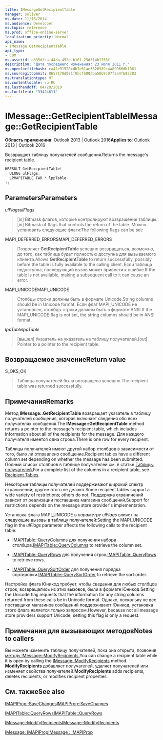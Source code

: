 ```yaml
---
title: IMessageGetRecipientTable
manager: soliver
ms.date: 11/16/2014
ms.audience: Developer
ms.topic: reference
ms.prod: office-online-server
localization_priority: Normal
api_name:
- IMessage.GetRecipientTable
api_type:
- COM
ms.assetid: a335dfca-44da-452e-b16f-25d314b1758f
description: 'Дата последнего изменения: 23 июля 2011 г.'
ms.openlocfilehash: ca42e91528cdb7e61ae3620989c4a89966db1061
ms.sourcegitcommit: 8657170d071f9bcf680aba50b9c07f2a4fb82283
ms.translationtype: MT
ms.contentlocale: ru-RU
ms.lasthandoff: 04/28/2019
ms.locfileid: "33424611"
---
```

# <a name="imessagegetrecipienttable"></a><span data-ttu-id="5e83b-103">IMessage::GetRecipientTable</span><span class="sxs-lookup"><span data-stu-id="5e83b-103">IMessage::GetRecipientTable</span></span>

  
  
<span data-ttu-id="5e83b-104">**Область применения**: Outlook 2013 | Outlook 2016</span><span class="sxs-lookup"><span data-stu-id="5e83b-104">**Applies to**: Outlook 2013 | Outlook 2016</span></span> 
  
<span data-ttu-id="5e83b-105">Возвращает таблицу получателей сообщения.</span><span class="sxs-lookup"><span data-stu-id="5e83b-105">Returns the message's recipient table.</span></span>
  
```cpp
HRESULT GetRecipientTable(
  ULONG ulFlags,
  LPMAPITABLE FAR * lppTable
);
```

## <a name="parameters"></a><span data-ttu-id="5e83b-106">Parameters</span><span class="sxs-lookup"><span data-stu-id="5e83b-106">Parameters</span></span>

 <span data-ttu-id="5e83b-107">_ulFlags_</span><span class="sxs-lookup"><span data-stu-id="5e83b-107">_ulFlags_</span></span>
  
> <span data-ttu-id="5e83b-108">[in] Bitmask флагов, которые контролируют возвращение таблицы.</span><span class="sxs-lookup"><span data-stu-id="5e83b-108">[in] Bitmask of flags that controls the return of the table.</span></span> <span data-ttu-id="5e83b-109">Можно установить следующие флаги:</span><span class="sxs-lookup"><span data-stu-id="5e83b-109">The following flags can be set:</span></span>
    
<span data-ttu-id="5e83b-110">MAPI_DEFERRED_ERRORS</span><span class="sxs-lookup"><span data-stu-id="5e83b-110">MAPI_DEFERRED_ERRORS</span></span> 
  
> <span data-ttu-id="5e83b-111">Позволяет **GetRecipientTable** успешно возвращаться, возможно, до того, как таблица будет полностью доступна для вызываемого клиента.</span><span class="sxs-lookup"><span data-stu-id="5e83b-111">Allows **GetRecipientTable** to return successfully, possibly before the table is fully available to the calling client.</span></span> <span data-ttu-id="5e83b-112">Если таблица недоступна, последующий вызов может привести к ошибке.</span><span class="sxs-lookup"><span data-stu-id="5e83b-112">If the table is not available, making a subsequent call to it can cause an error.</span></span> 
    
<span data-ttu-id="5e83b-113">MAPI_UNICODE</span><span class="sxs-lookup"><span data-stu-id="5e83b-113">MAPI_UNICODE</span></span> 
  
> <span data-ttu-id="5e83b-114">Столбцы строки должны быть в формате Unicode.</span><span class="sxs-lookup"><span data-stu-id="5e83b-114">String columns should be in Unicode format.</span></span> <span data-ttu-id="5e83b-115">Если флаг MAPI_UNICODE не установлен, столбцы строки должны быть в формате ANSI.</span><span class="sxs-lookup"><span data-stu-id="5e83b-115">If the MAPI_UNICODE flag is not set, the string columns should be in ANSI format.</span></span>
    
 <span data-ttu-id="5e83b-116">_lppTable_</span><span class="sxs-lookup"><span data-stu-id="5e83b-116">_lppTable_</span></span>
  
> <span data-ttu-id="5e83b-117">[вышел] Указатель на указатель на таблицу получателей.</span><span class="sxs-lookup"><span data-stu-id="5e83b-117">[out] Pointer to a pointer to the recipient table.</span></span>
    
## <a name="return-value"></a><span data-ttu-id="5e83b-118">Возвращаемое значение</span><span class="sxs-lookup"><span data-stu-id="5e83b-118">Return value</span></span>

<span data-ttu-id="5e83b-119">S_OK</span><span class="sxs-lookup"><span data-stu-id="5e83b-119">S_OK</span></span> 
  
> <span data-ttu-id="5e83b-120">Таблица получателей была возвращена успешно.</span><span class="sxs-lookup"><span data-stu-id="5e83b-120">The recipient table was returned successfully.</span></span>
    
## <a name="remarks"></a><span data-ttu-id="5e83b-121">Примечания</span><span class="sxs-lookup"><span data-stu-id="5e83b-121">Remarks</span></span>

<span data-ttu-id="5e83b-122">Метод **IMessage::GetRecipientTable** возвращает указатель в таблицу получателей сообщения, которая включает сведения обо всех получателях сообщения.</span><span class="sxs-lookup"><span data-stu-id="5e83b-122">The **IMessage::GetRecipientTable** method returns a pointer to the message's recipient table, which includes information about all of the recipients for the message.</span></span> <span data-ttu-id="5e83b-123">Для каждого получателя имеется одна строка.</span><span class="sxs-lookup"><span data-stu-id="5e83b-123">There is one row for every recipient.</span></span> 
  
<span data-ttu-id="5e83b-124">Таблицы получателей имеют другой набор столбцов в зависимости от того, было ли отправлено сообщение.</span><span class="sxs-lookup"><span data-stu-id="5e83b-124">Recipient tables have a different column set depending on whether the message has been submitted.</span></span> <span data-ttu-id="5e83b-125">Полный список столбцов в таблице получателей см. в статье [Таблицы получателей.](recipient-tables.md)</span><span class="sxs-lookup"><span data-stu-id="5e83b-125">For a complete list of the columns in a recipient table, see [Recipient Tables](recipient-tables.md).</span></span>
  
<span data-ttu-id="5e83b-126">Некоторые таблицы получателей поддерживают широкий спектр ограничений; другие этого не делают.</span><span class="sxs-lookup"><span data-stu-id="5e83b-126">Some recipient tables support a wide variety of restrictions; others do not.</span></span> <span data-ttu-id="5e83b-127">Поддержка ограничений зависит от реализации поставщика магазина сообщений.</span><span class="sxs-lookup"><span data-stu-id="5e83b-127">Support for restrictions depends on the message store provider's implementation.</span></span> 
  
<span data-ttu-id="5e83b-128">Установка флага MAPI_UNICODE в  _параметре ulFlags_ влияет на следующие вызовы в таблицу получателей:</span><span class="sxs-lookup"><span data-stu-id="5e83b-128">Setting the MAPI_UNICODE flag in the  _ulFlags_ parameter affects the following calls to the recipient table:</span></span> 
  
- <span data-ttu-id="5e83b-129">[IMAPITable::QueryColumns](imapitable-querycolumns.md) для получения набора столбцов.</span><span class="sxs-lookup"><span data-stu-id="5e83b-129">[IMAPITable::QueryColumns](imapitable-querycolumns.md) to retrieve the column set.</span></span> 
    
- <span data-ttu-id="5e83b-130">[IMAPITable::QueryRows](imapitable-queryrows.md) для получения строк.</span><span class="sxs-lookup"><span data-stu-id="5e83b-130">[IMAPITable::QueryRows](imapitable-queryrows.md) to retrieve rows.</span></span> 
    
- <span data-ttu-id="5e83b-131">[IMAPITable::QuerySortOrder](imapitable-querysortorder.md) для получения порядка сортировки.</span><span class="sxs-lookup"><span data-stu-id="5e83b-131">[IMAPITable::QuerySortOrder](imapitable-querysortorder.md) to retrieve the sort order.</span></span> 
    
<span data-ttu-id="5e83b-132">Настройка флага Юникод требует, чтобы сведения для любых столбцов строк, возвращались из этих вызовов, были в формате Юникод.</span><span class="sxs-lookup"><span data-stu-id="5e83b-132">Setting the Unicode flag requests that the information for any string columns returned from these calls be in Unicode format.</span></span> <span data-ttu-id="5e83b-133">Однако, поскольку не все поставщики магазинов сообщений поддерживают Юникод, установка этого флага является только запросом.</span><span class="sxs-lookup"><span data-stu-id="5e83b-133">However, because not all message store providers support Unicode, setting this flag is only a request.</span></span>
  
## <a name="notes-to-callers"></a><span data-ttu-id="5e83b-134">Примечания для вызывающих методов</span><span class="sxs-lookup"><span data-stu-id="5e83b-134">Notes to callers</span></span>

<span data-ttu-id="5e83b-135">Вы можете изменить таблицу получателей, пока она открыта, позвонив [методу IMessage::ModifyRecipients.](imessage-modifyrecipients.md)</span><span class="sxs-lookup"><span data-stu-id="5e83b-135">You can change a recipient table while it is open by calling the [IMessage::ModifyRecipients](imessage-modifyrecipients.md) method.</span></span> <span data-ttu-id="5e83b-136">**ModifyRecipients** добавляет получателей, удаляет получателей или изменяет свойства получателей.</span><span class="sxs-lookup"><span data-stu-id="5e83b-136">**ModifyRecipients** adds recipients, deletes recipients, or modifies recipient properties.</span></span> 
  
## <a name="see-also"></a><span data-ttu-id="5e83b-137">См. также</span><span class="sxs-lookup"><span data-stu-id="5e83b-137">See also</span></span>



[<span data-ttu-id="5e83b-138">IMAPIProp::SaveChanges</span><span class="sxs-lookup"><span data-stu-id="5e83b-138">IMAPIProp::SaveChanges</span></span>](imapiprop-savechanges.md)
  
[<span data-ttu-id="5e83b-139">IMAPITable::QueryRows</span><span class="sxs-lookup"><span data-stu-id="5e83b-139">IMAPITable::QueryRows</span></span>](imapitable-queryrows.md)
  
[<span data-ttu-id="5e83b-140">IMessage::ModifyRecipients</span><span class="sxs-lookup"><span data-stu-id="5e83b-140">IMessage::ModifyRecipients</span></span>](imessage-modifyrecipients.md)
  
[<span data-ttu-id="5e83b-141">IMessage: IMAPIProp</span><span class="sxs-lookup"><span data-stu-id="5e83b-141">IMessage : IMAPIProp</span></span>](imessageimapiprop.md)

